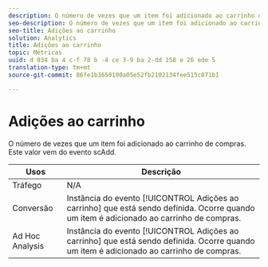 ```yaml
---
description: O número de vezes que um item foi adicionado ao carrinho de compras. Este valor vem do evento scAdd.
seo-description: O número de vezes que um item foi adicionado ao carrinho de compras. Este valor provém do evento scAdd.
seo-title: Adições ao carrinho
solution: Analytics
title: Adições ao carrinho
topic: Métricas
uuid: d 034 ba 4 c-f 78 b -4 ce 3-9 ba 2-dd 158 e 26 ede 5
translation-type: tm+mt
source-git-commit: 86fe1b3650100a05e52fb2102134fee515c871b1

---
```



# Adições ao carrinho

O número de vezes que um item foi adicionado ao carrinho de compras. Este valor vem do evento scAdd.

| Usos | Descrição |
|---|---|
| Tráfego | N/A |
| Conversão | Instância do evento [!UICONTROL Adições ao carrinho] que está sendo definida. Ocorre quando um item é adicionado ao carrinho de compras. |
| Ad Hoc Analysis | Instância do evento [!UICONTROL Adições ao carrinho] que está sendo definida. Ocorre quando um item é adicionado ao carrinho de compras. |

